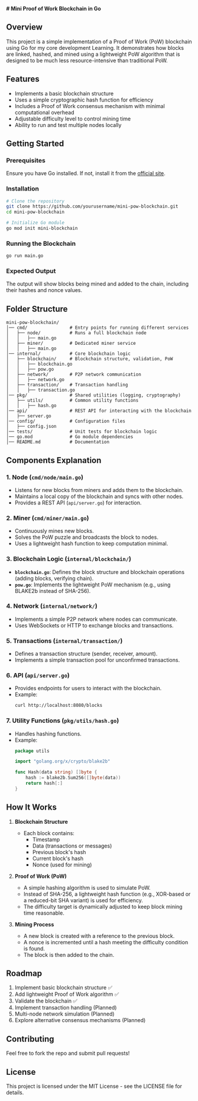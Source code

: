 **# Mini Proof of Work Blockchain in Go**

## Overview
This project is a simple implementation of a Proof of Work (PoW) blockchain using Go for my core development Learning. It demonstrates how blocks are linked, hashed, and mined using a lightweight PoW algorithm that is designed to be much less resource-intensive than traditional PoW.

## Features
- Implements a basic blockchain structure
- Uses a simple cryptographic hash function for efficiency
- Includes a Proof of Work consensus mechanism with minimal computational overhead
- Adjustable difficulty level to control mining time
- Ability to run and test multiple nodes locally

## Getting Started

### Prerequisites
Ensure you have Go installed. If not, install it from the [official site](https://golang.org/doc/install).

### Installation
```sh
# Clone the repository
git clone https://github.com/yourusername/mini-pow-blockchain.git
cd mini-pow-blockchain

# Initialize Go module
go mod init mini-blockchain
```

### Running the Blockchain
```sh
go run main.go
```

### Expected Output
The output will show blocks being mined and added to the chain, including their hashes and nonce values.

## Folder Structure
```
mini-pow-blockchain/
│── cmd/                # Entry points for running different services
│   ├── node/           # Runs a full blockchain node
│   │   ├── main.go
│   ├── miner/          # Dedicated miner service
│   │   ├── main.go
│── internal/           # Core blockchain logic
│   ├── blockchain/     # Blockchain structure, validation, PoW
│   │   ├── blockchain.go
│   │   ├── pow.go
│   ├── network/        # P2P network communication
│   │   ├── network.go
│   ├── transaction/    # Transaction handling
│   │   ├── transaction.go
│── pkg/                # Shared utilities (logging, cryptography)
│   ├── utils/          # Common utility functions
│   │   ├── hash.go
│── api/                # REST API for interacting with the blockchain
│   ├── server.go
│── config/             # Configuration files
│   ├── config.json
│── tests/              # Unit tests for blockchain logic
│── go.mod              # Go module dependencies
│── README.md           # Documentation
```

## Components Explanation

### **1. Node (`cmd/node/main.go`)**
- Listens for new blocks from miners and adds them to the blockchain.
- Maintains a local copy of the blockchain and syncs with other nodes.
- Provides a REST API (`api/server.go`) for interaction.

### **2. Miner (`cmd/miner/main.go`)**
- Continuously mines new blocks.
- Solves the PoW puzzle and broadcasts the block to nodes.
- Uses a lightweight hash function to keep computation minimal.

### **3. Blockchain Logic (`internal/blockchain/`)**
- **`blockchain.go`**: Defines the block structure and blockchain operations (adding blocks, verifying chain).
- **`pow.go`**: Implements the lightweight PoW mechanism (e.g., using BLAKE2b instead of SHA-256).

### **4. Network (`internal/network/`)**
- Implements a simple P2P network where nodes can communicate.
- Uses WebSockets or HTTP to exchange blocks and transactions.

### **5. Transactions (`internal/transaction/`)**
- Defines a transaction structure (sender, receiver, amount).
- Implements a simple transaction pool for unconfirmed transactions.

### **6. API (`api/server.go`)**
- Provides endpoints for users to interact with the blockchain.
- Example:
  ```sh
  curl http://localhost:8080/blocks
  ```

### **7. Utility Functions (`pkg/utils/hash.go`)**
- Handles hashing functions.
- Example:
  ```go
  package utils

  import "golang.org/x/crypto/blake2b"

  func Hash(data string) []byte {
      hash := blake2b.Sum256([]byte(data))
      return hash[:]
  }
  ```

## How It Works
1. **Blockchain Structure**
   - Each block contains:
     - Timestamp
     - Data (transactions or messages)
     - Previous block's hash
     - Current block's hash
     - Nonce (used for mining)

2. **Proof of Work (PoW)**
   - A simple hashing algorithm is used to simulate PoW.
   - Instead of SHA-256, a lightweight hash function (e.g., XOR-based or a reduced-bit SHA variant) is used for efficiency.
   - The difficulty target is dynamically adjusted to keep block mining time reasonable.

3. **Mining Process**
   - A new block is created with a reference to the previous block.
   - A nonce is incremented until a hash meeting the difficulty condition is found.
   - The block is then added to the chain.

## Roadmap
1. Implement basic blockchain structure ✅
2. Add lightweight Proof of Work algorithm ✅
3. Validate the blockchain ✅
4. Implement transaction handling (Planned)
5. Multi-node network simulation (Planned)
6. Explore alternative consensus mechanisms (Planned)

## Contributing
Feel free to fork the repo and submit pull requests!

## License
This project is licensed under the MIT License - see the LICENSE file for details.
